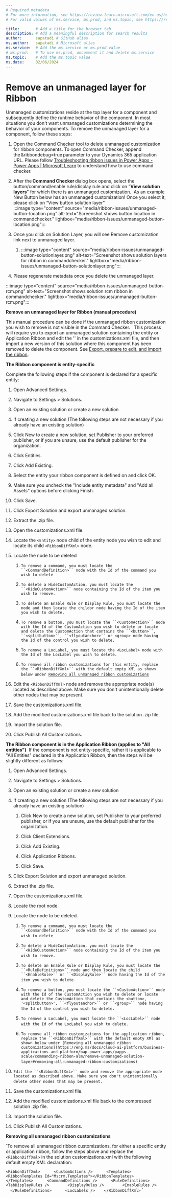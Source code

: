 ```yaml
---
# Required metadata
# For more information, see https://review.learn.microsoft.com/en-us/help/platform/learn-editor-add-metadata?branch=main
# For valid values of ms.service, ms.prod, and ms.topic, see https://review.learn.microsoft.com/en-us/help/platform/metadata-taxonomies?branch=main

title:       # Add a title for the browser tab
description: # Add a meaningful description for search results
author:      sapatadi # GitHub alias
ms.author:   sapatadi # Microsoft alias
ms.service:  # Add the ms.service or ms.prod value
# ms.prod:   # To use ms.prod, uncomment it and delete ms.service
ms.topic:    # Add the ms.topic value
ms.date:     02/06/2024
---
```

# Remove an unmanaged layer for Ribbon

Unmanaged customizations reside at the top layer for a component and subsequently define the runtime behavior of the component. In most situations you don't want unmanaged customizations determining the behavior of your components. To remove the unmanaged layer for a component, follow these steps: 

1. Open the Command Checker tool to delete unmanaged customization for ribbon components. To open Command Checker, append the &ribbondebug=true parameter to your Dynamics 365 application URL. Please follow [Troubleshooting ribbon issues in Power Apps - Power Apps | Microsoft Learn](/troubleshoot/power-platform/power-apps/create-and-use-apps/ribbon-issues) to understand how to use command checker. 
 
1. After the **Command Checker** dialog box opens, select the button/command/enable rule/display rule and click on “**View solution layers**” for which there is an unmanaged customization. 
As an example New Button below has an unmanaged customization! Once you select it, please click on “View button solution layer”   
:::image type="content" source="media/ribbon-issues/unmanaged-button-location.png" alt-text="Screenshot shows button location in commandchecker." lightbox="media/ribbon-issues/unmanaged-button-location.png":::

1. Once you click on Solution Layer, you will see Remove customization link next to unmanaged layer. 

   1. :::image type="content" source="media/ribbon-issues/unmanaged-button-solutionlayer.png" alt-text="Screenshot shows solution layers for ribbon in commandchecker." lightbox="media/ribbon-issues/unmanaged-button-solutionlayer.png":::
 
1. Please regenerate metadata once you delete the unmanaged layer.

:::image type="content" source="media/ribbon-issues/unmanaged-button-rcm.png" alt-text="Screenshot shows solution rcm ribbon in commandchecker." lightbox="media/ribbon-issues/unmanaged-button-rcm.png":::

**Remove an unmanaged layer for Ribbon (manual procedure)** 

This manual procedure can be done if the unmanaged ribbon customization you wish to remove is not visible in the Command Checker.  
This process will require you to export an unmanaged solution containing the entity or Application Ribbon and edit the '<RibbonDiffXml>' in the customizations.xml file, and then import a new version of this solution where this component has been removed to delete the component. See [Export, prepare to edit, and import the ribbon](/powerapps/developer/model-driven-apps/export-prepare-edit-import-ribbon). 

**The Ribbon component is entity-specific**

Complete the following steps if the component is declared for a specific entity: 
1. Open Advanced Settings. 
1. Navigate to Settings > Solutions. 
1. Open an existing solution or create a new solution 
1. If creating a new solution (The following steps are not necessary if you already have an existing solution) 
1. Click New to create a new solution, set Publisher to your preferred publisher, or if you are unsure, use the default publisher for the organization. 
1. Click Entities. 
1. Click Add Existing. 
1. Select the entity your ribbon component is defined on and click OK. 
1. Make sure you uncheck the "Include entity metadata" and "Add all Assets" options before clicking Finish. 
1. Click Save. 
1. Click Export Solution and export unmanaged solution. 
1. Extract the .zip file. 
1. Open the customizations.xml file. 
1. Locate the ``<Entity>`` node child of the entity node you wish to edit and locate its child ``<RibbonDiffXml>`` node. 
1. Locate the node to be deleted
   1. `To remove a command, you must locate the ``<CommandDefinition>`` node with the Id of the command you wish to delete `
   1. `To delete a HideCustomAction, you must locate the ``<HideCustomAction>`` node containing the Id of the item you wish to remove.`
   1. `To delete an Enable Rule or Display Rule, you must locate the `<RuleDefinitions>` node and then locate the child `<EnableRule>` or `<DisplayRule>` node having the Id of the item you wish to delete. `
   
   1. `To remove a button, you must locate the ``<CustomAction>`` node with the Id of the CustomAction you wish to delete or locate and delete the CustomAction that contains the ``<button>``, ``<splitbutton>``, ``<flyoutanchor>`` or <group> node having the Id of the control you wish to delete. `
   
   1. `To remove a LocLabel, you must locate the <LocLabel> node with the Id of the LocLabel you wish to delete. `
   
   1. `To remove all ribbon customizations for this entity, replace the ``<RibbonDiffXml>`` with the default empty XMl as shown below under `[`Removing all unmanaged ribbon customizations`](https://eng.ms/docs/cloud-ai-platform/business-applications-and-platform/bap-power-apps/papps-scale/commanding-ribbon-alm/remove-unmanaged-solution-layer#removing-all-unmanaged-ribbon-customizations) 
   
1. Edit the ``<RibbonDiffXml>`` node and remove the appropriate node(s) located as described above. Make sure you don't unintentionally delete other nodes that may be present. 
1. Save the customizations.xml file. 
1. Add the modified customizations.xml file back to the solution .zip file. 
1. Import the solution file. 
1. Click Publish All Customizations. 

**The Ribbon component is in the Application Ribbon (applies to "All entities")** 
If the component is not entity-specific, rather it is applicable to "All Entities" declared in the Application Ribbon, then the steps will be slightly different as follows: 

1. Open Advanced Settings.

1. Navigate to Settings > Solutions. 

1. Open an existing solution or create a new solution 

1. If creating a new solution (The following steps are not necessary if you already have an existing solution) 

   1. Click New to create a new solution, set Publisher to your preferred publisher, or if you are unsure, use the default publisher for the organization. 
   
   1. Click Client Extensions. 
   
   1. Click Add Existing. 
   
   1. Click Application Ribbons. 
   
   1. Click Save. 
   
1. Click Export Solution and export unmanaged solution. 

1. Extract the .zip file. 

1. Open the customizations.xml file. 

1. Locate the root <RibbonDiffXml> node. 

1. Locate the node to be deleted.

   1.  `To remove a command, you must locate the ``<CommandDefinition>`` node with the Id of the command you wish to delete ` 
   
   1.  `To delete a HideCustomAction, you must locate the ``<HideCustomAction>`` node containing the Id of the item you wish to remove. ` 
   
   1.  `To delete an Enable Rule or Display Rule, you must locate the ``<RuleDefinitions>`` node and then locate the child ``<EnableRule>`` or ``<DisplayRule>`` node having the Id of the item you wish to delete. ` 
   
   1.  `To remove a button, you must locate the ``<CustomAction>`` node with the Id of the CustomAction you wish to delete or locate and delete the CustomAction that contains the <button>, '<splitbutton>', ``<flyoutanchor>`` or ``<group>`` node having the Id of the control you wish to delete. ` 
   
   1.  `To remove a LocLabel, you must locate the ``<LocLabel>`` node with the Id of the LocLabel you wish to delete. ` 
   
   1.  `To remove all ribbon customizations for the application ribbon, replace the ``<RibbonDiffXml>`` with the default empty XMl as shown below under [Removing all unmanaged ribbon customizations](https://eng.ms/docs/cloud-ai-platform/business-applications-and-platform/bap-power-apps/papps-scale/commanding-ribbon-alm/remove-unmanaged-solution-layer#removing-all-unmanaged-ribbon-customizations) ` 
   
1.  `Edit the ``<RibbonDiffXml>`` node and remove the appropriate node located as described above. Make sure you don't unintentionally delete other nodes that may be present. ` 

1. Save the customizations.xml file. 
1. Add the modified customizations.xml file back to the compressed solution .zip file. 
1. Import the solution file. 
1. Click Publish All Customizations.  

**Removing all unmanaged ribbon customizations** 

 `To remove all unmanaged ribbon customizations, for either a specific entity or application ribbon, follow the steps above and replace the ``<RibbonDiffXml>`` in the solution customizations.xml with the following default empty XML declaration:

``<RibbonDiffXml>   
  <CustomActions />   
  <Templates>   
    <RibbonTemplates Id="Mscrm.Templates"></RibbonTemplates>   
  </Templates>   
  <CommandDefinitions />   
  <RuleDefinitions>   
    <TabDisplayRules />   
    <DisplayRules />   
    <EnableRules />   
  </RuleDefinitions>   
  <LocLabels />   
</RibbonDiffXml>`` `
